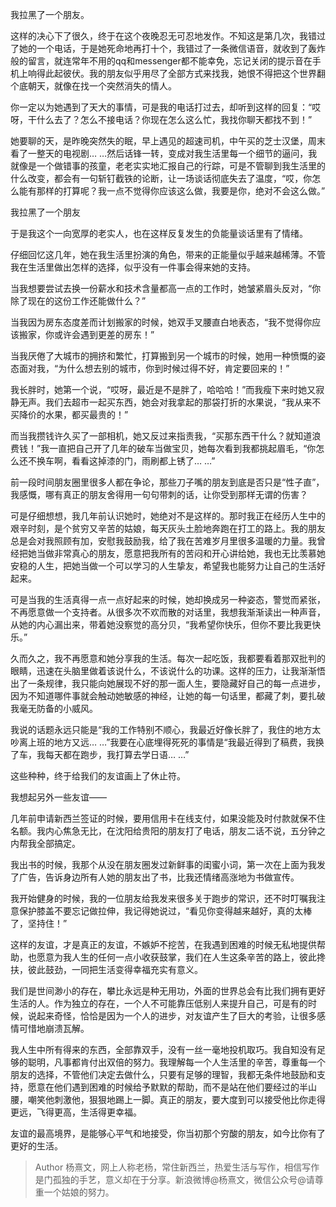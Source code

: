 我拉黑了一个朋友。  
  
这样的决心下了很久，终于在这个夜晚忍无可忍地发作。不知这是第几次，我错过了她的一个电话，于是她死命地再打十个，我错过了一条微信语音，就收到了轰炸般的留言，就连常年不用的qq和messenger都不能幸免，忘记关闭的提示音在手机上响得此起彼伏。我的朋友似乎用尽了全部方式来找我，她恨不得把这个世界翻个底朝天，就像在找一个突然消失的情人。  
  
你一定以为她遇到了天大的事情，可是我的电话打过去，却听到这样的回复：“哎呀，干什么去了？怎么不接电话？你现在怎么这么忙，我找你聊天都找不到！”  
  
她要聊的天，是昨晚突然失的眠，早上遇见的超速司机，中午买的芝士汉堡，周末看了一整天的电视剧… …然后话锋一转，变成对我生活里每一个细节的逼问，我就像是一个做错事的孩童，老老实实地汇报自己的行踪，可是不管聊到我生活里的什么改变，都会有一句斩钉截铁的论断，让一场谈话彻底失去了温度，“哎，你怎么能有那样的打算呢？我一点不觉得你应该这么做，我要是你，绝对不会这么做。”  
  
我拉黑了一个朋友  
  
于是我这个一向宽厚的老实人，也在这样反复发生的负能量谈话里有了情绪。  
  
仔细回忆这几年，她在我生活里扮演的角色，带来的正能量似乎越来越稀薄。不管我在生活里做出怎样的选择，似乎没有一件事会得来她的支持。  
  
当我想要尝试去换一份薪水和技术含量都高一点的工作时，她皱紧眉头反对，“你除了现在的这份工作还能做什么？”  
  
当我因为房东态度差而计划搬家的时候，她双手叉腰直白地表态，“我不觉得你应该搬家，你或许会遇到更差的房东！”  
  
当我厌倦了大城市的拥挤和繁忙，打算搬到另一个城市的时候，她用一种愤慨的姿态面对我，“为什么想去别的城市，你到时候过得不好，肯定要回来的！”  
  
我长胖时，她第一个说，“哎呀，最近是不是胖了，哈哈哈！”而我瘦下来时她又寂静无声。我们去超市一起买东西，她会对我拿起的那袋打折的水果说，“我从来不买降价的水果，都买最贵的！”  
  
而当我攒钱许久买了一部相机，她又反过来指责我，“买那东西干什么？就知道浪费钱！”我一直把自己开了几年的破车当做宝贝，她每次看到我都挑起眉毛，“你怎么还不换车啊，看看这掉漆的门，雨刷都上锈了… …”  
  
前一段时间朋友圈里很多人都在争论，那些刀子嘴的朋友到底是否只是“性子直”，我感慨，哪有真正的朋友舍得用一句句带刺的话，让你受到那样无谓的伤害？  
  
可是仔细想想，我几年前认识她时，她绝对不是这样的。那时我正在经历人生中的艰辛时刻，是个贫穷又辛苦的姑娘，每天灰头土脸地奔跑在打工的路上。我的朋友总是会对我照顾有加，安慰我鼓励我，给了我在苦难岁月里很多温暖的力量。我曾经把她当做非常真心的朋友，愿意把我所有的苦闷和开心讲给她，我也无比羡慕她安稳的人生，把她当做一个可以学习的人生挚友，希望我也能努力让自己的生活好起来。  
  
可是当我的生活真得一点一点好起来的时候，她却换成另一种姿态，警觉而紧张，不再愿意做一个支持者。从很多次不欢而散的对话里，我想我渐渐读出一种声音，从她的内心漏出来，带着她没察觉的高分贝，“我希望你快乐，但你不要比我更快乐。”  
  
久而久之，我不再愿意和她分享我的生活。每次一起吃饭，我都要看着那双批判的眼睛，迅速在头脑里做着该说什么，不该说什么的功课。这样的压力，让我渐渐悟出了一条规律，我只能向她展现不好的那一面人生，要隐藏好自己的每一点进步，因为不知道哪件事就会触动她敏感的神经，让她的每一句话里，都藏了刺，要扎破我毫无防备的小威风。  
  
我说的话题永远只能是“我的工作特别不顺心，我最近好像长胖了，我住的地方太吵离上班的地方又远… …”我要在心底埋得死死的事情是“我最近得到了稿费，我换了车，我每天都在跑步，我打算去学日语… …”  
  
这些种种，终于给我们的友谊画上了休止符。  
  
我想起另外一些友谊——  
  
几年前申请新西兰签证的时候，要用信用卡在线支付，如果没能及时付款就保不住名额。我内心焦急无比，在沈阳给贵阳的朋友打了电话，朋友二话不说，五分钟之内帮我全部搞定。  
  
我出书的时候，我那个从没在朋友圈发过新鲜事的闺蜜小词，第一次在上面为我发了广告，告诉身边所有人她的朋友出了书，比我还情绪高涨地为书做宣传。  
  
我开始健身的时候，我的一位朋友给我发来很多关于跑步的常识，还不时叮嘱我注意保护膝盖不要忘记做拉伸，我记得她说过，“看见你变得越来越好，真的太棒了，坚持住！”  
  
这样的友谊，才是真正的友谊，不嫉妒不挖苦，在我遇到困难的时候无私地提供帮助，也愿意为我人生的任何一点小收获鼓掌，我们在人生这条辛苦的路上，彼此搀扶，彼此鼓劲，一同把生活变得幸福充实有意义。  
  
我们是世间渺小的存在，攀比永远是种无用功，外面的世界总会有比我们拥有更好生活的人。作为独立的存在，一个人不可能靠压低别人来提升自己，可是有的时候，说起来奇怪，恰恰是因为一个人的进步，对友谊产生了巨大的考验，让很多感情可惜地崩溃瓦解。  
  
我人生中所有得来的东西，全部靠双手，没有一丝一毫地投机取巧。我自知没有足够的聪明，凡事都肯付出双倍的努力。我理解每一个人生活里的辛苦，尊重每一个朋友的选择，不管他们决定去做什么，只要有足够的理智，我都无条件地鼓励和支持，愿意在他们遇到困难的时候给予默默的帮助，而不是站在他们要经过的半山腰，嘲笑他刺激他，狠狠地踢上一脚。真正的朋友，要大度到可以接受他比你走得更远，飞得更高，生活得更幸福。  
  
友谊的最高境界，是能够心平气和地接受，你当初那个穷酸的朋友，如今比你有了更好的生活。

> Author 杨熹文，网上人称老杨，常住新西兰，热爱生活与写作，相信写作是门孤独的手艺，意义却在于分享。新浪微博@杨熹文，微信公众号@请尊重一个姑娘的努力。